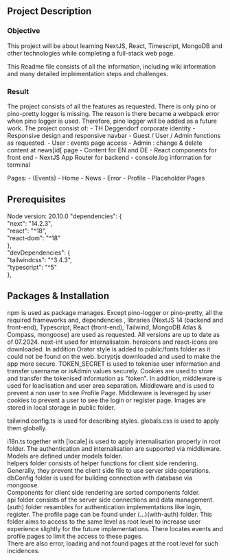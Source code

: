 
## Project Description

### Objective
This project will be about learning NextJS, React, Timescript, MongoDB and other technologies while completing a full-stack web page. <br>

This Readme file consists of all the information, including wiki information and many detailed implementation steps and challenges. <br>

### Result
  The project consists of all the features as requested. There is only pino or pino-pretty logger is missing. The reason is there became a webpack error when pino logger is used. Therefore, pino logger will be added as a future work. 
  The project consist of:
    - TH Deggendorf corporate identity
    - Responsive design and responsive navbar
    - Guest / User / Admin functions as requested. 
    - User : events page access
    - Admin : change & delete content at news[id[ page
    - Content for EN and DE
    - React components for front end
    - NextJS App Router for backend
    - console.log information for terminal
  
  Pages:
    - (Events)
    - Home
    - News
    - Error
    - Profile
    - Placeholder Pages

## Prerequisites

Node version: 20.10.0
"dependencies": {<br/>
  "next": "14.2.3",<br/>
  "react": "^18",<br/>
  "react-dom": "^18"<br/>
  },  <br/>
"devDependencies": { <br/>
  "tailwindcss": "^3.4.3",<br/>
  "typescript": "^5"<br/>
},

## Packages & Installation

npm is used as package manages. Except pino-logger or pino-pretty, all the required frameworks and, dependencies , libraries (NextJS 14 (backend and front-end), Typescript, React (front-end), Tailwind, MongoDB Atlas & Compass, mongoose) are used as requested. All versions are up to date as of 07.2024. next-int used for internalisatoin. heroicons and react-icons are downloaded. In addition Orator style is added to public/fonts folder as it could not be found on the web. bcryptjs downloaded and used to make the app more secure. TOKEN_SECRET is used to tokenise user information and transfer username or isAdmin values securely. Cookies are used to store and transfer the tokenised information as "token". In addition, middleware is used for loaclisation and user area separation. Middleware and is used to prevent a non user to see Profile Page. Middleware is leveraged by user cookies to prevent a user to see the login or register page. Images are stored in local storage in public folder. <br>

tailwind.config.ts is used for describing styles. globals.css is used to apply them globally. <br>

i18n.ts together with [locale] is used to apply internalisation properly in root folder. The authentication and internalisation are supported via middleware. <br>
Models are defined under models folder. <br>
helpers folder consists of helper functions for client side rendering. Generally, they prevent the client side file to use server side operations.<br>
dbConfig folder is used for building connection with database via mongoose.<br>
Components for client side rendering are sorted components folder.<br>
api folder consists of the server side connections and data management.<br>
(auth) folder resambles for authentication implementations like login, register. The profile page can be found under (...)(with-auth) folder. This folder aims to access to the same level as root level to increase user experience slightly for the future implementations. There locates events and profile pages to limit the access to these pages. <br>
There are also error, loading and not found pages at the root level for such incidences. 
